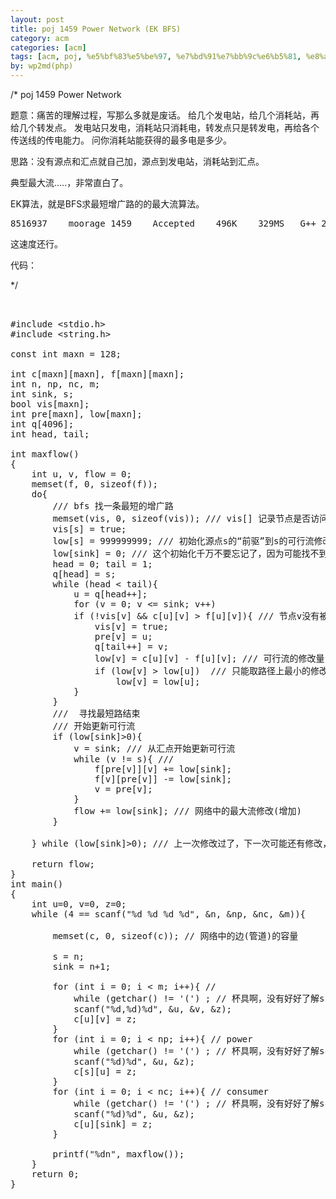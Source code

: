 ```yaml
---
layout: post
title: poj 1459 Power Network (EK BFS)
category: acm
categories: [acm]
tags: [acm, poj, %e5%bf%83%e5%be%97, %e7%bd%91%e7%bb%9c%e6%b5%81, %e8%a7%a3%e9%a2%98%e6%8a%a5%e5%91%8a]
by: wp2md(php)
---
```


/*
poj 1459 Power Network

题意：痛苦的理解过程，写那么多就是废话。
给几个发电站，给几个消耗站，再给几个转发点。
发电站只发电，消耗站只消耗电，转发点只是转发电，再给各个传送线的传电能力。
问你消耗站能获得的最多电是多少。

思路：没有源点和汇点就自己加，源点到发电站，消耗站到汇点。

典型最大流.....，非常直白了。

EK算法，就是BFS求最短增广路的的最大流算法。
<pre>8516937	moorage	1459	Accepted	496K	329MS	G++	2413B	2011-04-20 17:33:12</pre>
这速度还行。

代码：

*/<!--more-->
<pre> 

#include &lt;stdio.h&gt;
#include &lt;string.h&gt;

const int maxn = 128;

int c[maxn][maxn], f[maxn][maxn];
int n, np, nc, m;
int sink, s;
bool vis[maxn];
int pre[maxn], low[maxn];
int q[4096];
int head, tail;

int maxflow()
{
    int u, v, flow = 0;
    memset(f, 0, sizeof(f));
    do{
        /// bfs 找一条最短的增广路
        memset(vis, 0, sizeof(vis)); /// vis[] 记录节点是否访问
        vis[s] = true;
        low[s] = 999999999; /// 初始化源点s的“前驱”到s的可行流修改量无限大
        low[sink] = 0; /// 这个初始化千万不要忘记了，因为可能找不到路啊
        head = 0; tail = 1;
        q[head] = s;
        while (head &lt; tail){
            u = q[head++]; 
            for (v = 0; v &lt;= sink; v++)
            if (!vis[v] &amp;&amp; c[u][v] &gt; f[u][v]){ /// 节点v没有被访问，而且当前最大可行流f可以修改
                vis[v] = true;
                pre[v] = u;
                q[tail++] = v;
                low[v] = c[u][v] - f[u][v]; /// 可行流的修改量
                if (low[v] &gt; low[u])  /// 只能取路径上最小的修改量
                    low[v] = low[u];
            }
        }
        ///  寻找最短路结束
        /// 开始更新可行流
        if (low[sink]&gt;0){
            v = sink; /// 从汇点开始更新可行流
            while (v != s){ /// 
                f[pre[v]][v] += low[sink];
                f[v][pre[v]] -= low[sink];
                v = pre[v];
            }
            flow += low[sink]; /// 网络中的最大流修改(增加)
        }

    } while (low[sink]&gt;0); /// 上一次修改过了，下一次可能还有修改，没有修改则算法结束

    return flow;
}
int main()
{
    int u=0, v=0, z=0;
    while (4 == scanf("%d %d %d %d", &amp;n, &amp;np, &amp;nc, &amp;m)){

        memset(c, 0, sizeof(c)); // 网络中的边(管道)的容量

        s = n;
        sink = n+1;

        for (int i = 0; i &lt; m; i++){ // 
            while (getchar() != '(') ; // 杯具啊，没有好好了解scanf的输入啊
            scanf("%d,%d)%d", &amp;u, &amp;v, &amp;z);
            c[u][v] = z;
        }
        for (int i = 0; i &lt; np; i++){ // power
            while (getchar() != '(') ; // 杯具啊，没有好好了解scanf的输入啊
            scanf("%d)%d", &amp;u, &amp;z);
            c[s][u] = z;
        }
        for (int i = 0; i &lt; nc; i++){ // consumer
            while (getchar() != '(') ; // 杯具啊，没有好好了解scanf的输入啊
            scanf("%d)%d", &amp;u, &amp;z);
            c[u][sink] = z;
        }

        printf("%dn", maxflow());
    }
    return 0;
}</pre>
